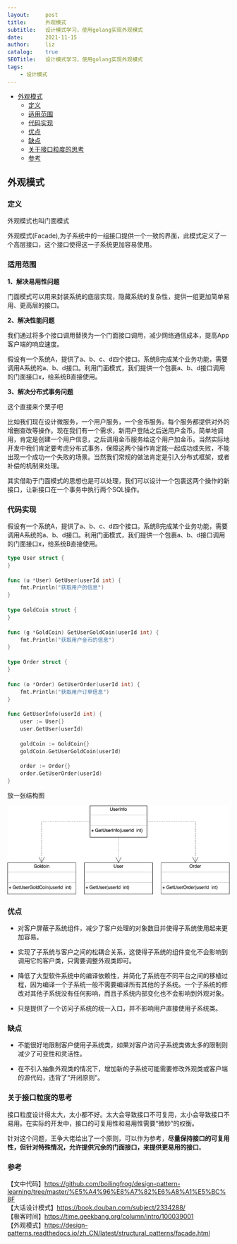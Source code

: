 ```yaml
---
layout:     post
title:      外观模式
subtitle:   设计模式学习，使用golang实现外观模式
date:       2021-11-15
author:     liz
catalog:    true
SEOTitle:   设计模式学习，使用golang实现外观模式
tags:
    - 设计模式
---
```


<!-- START doctoc generated TOC please keep comment here to allow auto update -->
<!-- DON'T EDIT THIS SECTION, INSTEAD RE-RUN doctoc TO UPDATE -->

- [外观模式](#%E5%A4%96%E8%A7%82%E6%A8%A1%E5%BC%8F)
  - [定义](#%E5%AE%9A%E4%B9%89)
  - [适用范围](#%E9%80%82%E7%94%A8%E8%8C%83%E5%9B%B4)
  - [代码实现](#%E4%BB%A3%E7%A0%81%E5%AE%9E%E7%8E%B0)
  - [优点](#%E4%BC%98%E7%82%B9)
  - [缺点](#%E7%BC%BA%E7%82%B9)
  - [关于接口粒度的思考](#%E5%85%B3%E4%BA%8E%E6%8E%A5%E5%8F%A3%E7%B2%92%E5%BA%A6%E7%9A%84%E6%80%9D%E8%80%83)
  - [参考](#%E5%8F%82%E8%80%83)

<!-- END doctoc generated TOC please keep comment here to allow auto update -->

## 外观模式

### 定义

外观模式也叫门面模式  

外观模式(Facade),为子系统中的一组接口提供一个一致的界面，此模式定义了一个高层接口，这个接口使得这一子系统更加容易使用。   

### 适用范围

**1、解决易用性问题**    

门面模式可以用来封装系统的底层实现，隐藏系统的复杂性，提供一组更加简单易用、更高层的接口。  

**2、解决性能问题**  

我们通过将多个接口调用替换为一个门面接口调用，减少网络通信成本，提高App客户端的响应速度。  

假设有一个系统A，提供了a、b、c、d四个接口。系统B完成某个业务功能，需要调用A系统的a、b、d接口。利用门面模式，我们提供一个包裹a、b、d接口调用的门面接口x，给系统B直接使用。  

**3、解决分布式事务问题**

这个直接来个栗子吧  

比如我们现在设计微服务，一个用户服务，一个金币服务。每个服务都提供对外的增删查改等操作。现在我们有一个需求，新用户登陆之后送用户金币。简单地调用，肯定是创建一个用户信息，之后调用金币服务给这个用户加金币。当然实际地开发中我们肯定要考虑分布式事务，保障这两个操作肯定能一起成功或失败，不能出现一个成功一个失败的场景。当然我们常规的做法肯定是引入分布式框架，或者补偿的机制来处理。  

其实借助于门面模式的思想也是可以处理，我们可以设计一个包裹这两个操作的新接口，让新接口在一个事务中执行两个SQL操作。   

### 代码实现

假设有一个系统A，提供了a、b、c、d四个接口。系统B完成某个业务功能，需要调用A系统的a、b、d接口。利用门面模式，我们提供一个包裹a、b、d接口调用的门面接口x，给系统B直接使用。    

```go
type User struct {
}

func (u *User) GetUser(userId int) {
	fmt.Println("获取用户的信息")
}

type GoldCoin struct {
}

func (g *GoldCoin) GetUserGoldCoin(userId int) {
	fmt.Println("获取用户金币的信息")
}

type Order struct {
}

func (o *Order) GetUserOrder(userId int) {
	fmt.Println("获取用户订单信息")
}

func GetUserInfo(userId int) {
	user := User{}
	user.GetUser(userId)

	goldCoin := GoldCoin{}
	goldCoin.GetUserGoldCoin(userId)

	order := Order{}
	order.GetUserOrder(userId)
}
```

放一张结构图  

<img src="/img/pattern-facade.png" alt="facade" />

### 优点

- 对客户屏蔽子系统组件，减少了客户处理的对象数目并使得子系统使用起来更加容易。  

- 实现了子系统与客户之间的松耦合关系，这使得子系统的组件变化不会影响到调用它的客户类，只需要调整外观类即可。  

- 降低了大型软件系统中的编译依赖性，并简化了系统在不同平台之间的移植过程，因为编译一个子系统一般不需要编译所有其他的子系统。一个子系统的修改对其他子系统没有任何影响，而且子系统内部变化也不会影响到外观对象。  

- 只是提供了一个访问子系统的统一入口，并不影响用户直接使用子系统类。  

### 缺点

- 不能很好地限制客户使用子系统类，如果对客户访问子系统类做太多的限制则减少了可变性和灵活性。  

- 在不引入抽象外观类的情况下，增加新的子系统可能需要修改外观类或客户端的源代码，违背了“开闭原则”。 

### 关于接口粒度的思考  

接口粒度设计得太大，太小都不好。太大会导致接口不可复用，太小会导致接口不易用。在实际的开发中，接口的可复用性和易用性需要“微妙”的权衡。  

针对这个问题，王争大佬给出了一个原则，可以作为参考，**尽量保持接口的可复用性，但针对特殊情况，允许提供冗余的门面接口，来提供更易用的接口**。     

### 参考

【文中代码】https://github.com/boilingfrog/design-pattern-learning/tree/master/%E5%A4%96%E8%A7%82%E6%A8%A1%E5%BC%8F  
【大话设计模式】https://book.douban.com/subject/2334288/  
【极客时间】https://time.geekbang.org/column/intro/100039001   
【外观模式】https://design-patterns.readthedocs.io/zh_CN/latest/structural_patterns/facade.html  

